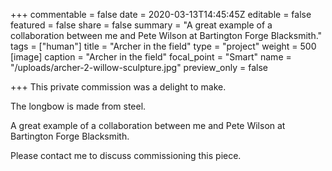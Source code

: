 +++
commentable = false
date = 2020-03-13T14:45:45Z
editable = false
featured = false
share = false
summary = "A great example of a collaboration between me and Pete Wilson at Bartington Forge Blacksmith."
tags = ["human"]
title = "Archer in the field"
type = "project"
weight = 500
[image]
caption = "Archer in the field"
focal_point = "Smart"
name = "/uploads/archer-2-willow-sculpture.jpg"
preview_only = false

+++
This private commission was a delight to make.

The longbow is made from steel.

A great example of a collaboration between me and Pete Wilson at Bartington Forge Blacksmith.

Please contact me to discuss commissioning this piece.
